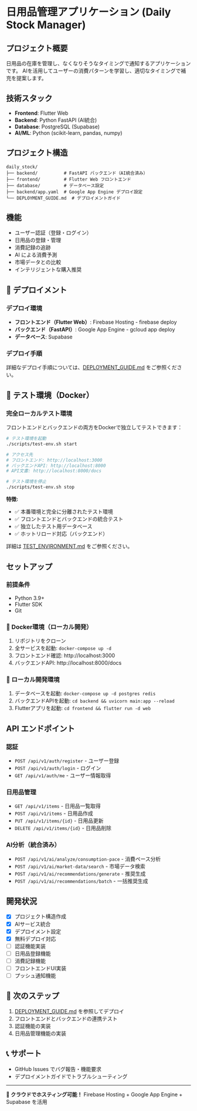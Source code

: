 # 日用品管理アプリケーション (Daily Stock Manager)

## プロジェクト概要
日用品の在庫を管理し、なくなりそうなタイミングで通知するアプリケーションです。
AIを活用してユーザーの消費パターンを学習し、適切なタイミングで補充を提案します。

## 技術スタック
- **Frontend**: Flutter Web
- **Backend**: Python FastAPI (AI統合)
- **Database**: PostgreSQL (Supabase)
- **AI/ML**: Python (scikit-learn, pandas, numpy)

## プロジェクト構造
```
daily_stock/
├── backend/          # FastAPI バックエンド（AI統合済み）
├── frontend/         # Flutter Web フロントエンド
├── database/         # データベース設定
├── backend/app.yaml  # Google App Engine デプロイ設定
└── DEPLOYMENT_GUIDE.md  # デプロイメントガイド
```

## 機能
- ユーザー認証（登録・ログイン）
- 日用品の登録・管理
- 消費記録の追跡
- AI による消費予測
- 市場データとの比較
- インテリジェントな購入推奨

## 🚀 デプロイメント

### デプロイ環境
- **フロントエンド（Flutter Web）**: Firebase Hosting - firebase deploy
- **バックエンド（FastAPI）**: Google App Engine - gcloud app deploy
- **データベース**: Supabase

### デプロイ手順
詳細なデプロイ手順については、[DEPLOYMENT_GUIDE.md](DEPLOYMENT_GUIDE.md) をご参照ください。


## 🧪 テスト環境（Docker）

### 完全ローカルテスト環境
フロントエンドとバックエンドの両方をDockerで独立してテストできます：

```bash
# テスト環境を起動
./scripts/test-env.sh start

# アクセス先
# フロントエンド: http://localhost:3000
# バックエンドAPI: http://localhost:8000
# API文書: http://localhost:8000/docs

# テスト環境を停止
./scripts/test-env.sh stop
```

**特徴:**
- ✅ 本番環境と完全に分離されたテスト環境
- ✅ フロントエンドとバックエンドの統合テスト
- ✅ 独立したテスト用データベース
- ✅ ホットリロード対応（バックエンド）

詳細は [TEST_ENVIRONMENT.md](TEST_ENVIRONMENT.md) をご参照ください。

## セットアップ

### 前提条件
- Python 3.9+
- Flutter SDK
- Git

### 🐳 Docker環境（ローカル開発）
1. リポジトリをクローン
2. 全サービスを起動: `docker-compose up -d`
3. フロントエンド確認: http://localhost:3000
4. バックエンドAPI: http://localhost:8000/docs

### 🔧 ローカル開発環境
1. データベースを起動: `docker-compose up -d postgres redis`
2. バックエンドAPIを起動: `cd backend && uvicorn main:app --reload`
3. Flutterアプリを起動: `cd frontend && flutter run -d web`

## API エンドポイント

### 認証
- `POST /api/v1/auth/register` - ユーザー登録
- `POST /api/v1/auth/login` - ログイン
- `GET /api/v1/auth/me` - ユーザー情報取得

### 日用品管理
- `GET /api/v1/items` - 日用品一覧取得
- `POST /api/v1/items` - 日用品作成
- `PUT /api/v1/items/{id}` - 日用品更新
- `DELETE /api/v1/items/{id}` - 日用品削除

### AI分析（統合済み）
- `POST /api/v1/ai/analyze/consumption-pace` - 消費ペース分析
- `POST /api/v1/ai/market-data/search` - 市場データ検索
- `POST /api/v1/ai/recommendations/generate` - 推奨生成
- `POST /api/v1/ai/recommendations/batch` - 一括推奨生成

## 開発状況
- [x] プロジェクト構造作成
- [x] AIサービス統合
- [x] デプロイメント設定
- [x] 無料デプロイ対応
- [ ] 認証機能実装
- [ ] 日用品登録機能
- [ ] 消費記録機能
- [ ] フロントエンドUI実装
- [ ] プッシュ通知機能

## 🎯 次のステップ
1. [DEPLOYMENT_GUIDE.md](DEPLOYMENT_GUIDE.md) を参照してデプロイ
2. フロントエンドとバックエンドの連携テスト
3. 認証機能の実装
4. 日用品管理機能の実装

## 📞 サポート
- GitHub Issues でバグ報告・機能要求
- デプロイメントガイドでトラブルシューティング

---

**🌟 クラウドでホスティング可能！**
Firebase Hosting + Google App Engine + Supabase を活用 